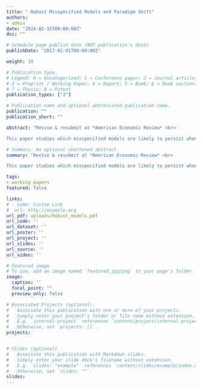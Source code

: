 ```yaml
---
title: " Robust Misspecified Models and Paradigm Shift"
authors:
- admin
date: "2024-02-15T00:00:00Z"
doi: ""

# Schedule page publish date (NOT publication's date).
publishDate: "2017-01-01T00:00:00Z"

weight: 10 

# Publication type.
# Legend: 0 = Uncategorized; 1 = Conference paper; 2 = Journal article;
# 3 = Preprint / Working Paper; 4 = Report; 5 = Book; 6 = Book section;
# 7 = Thesis; 8 = Patent
publication_types: ["2"]

# Publication name and optional abbreviated publication name.
publication: ""
publication_short: ""

abstract: "Revise & resubmit at *American Economic Review* <br>  

This paper studies which misspecified models are likely to persist when decision-makers compare them with competing models. The main result provides a characterization of such models based on two features that are straightforward to derive from the primitives: the model's asymptotic accuracy in predicting the equilibrium pattern of observed outcomes and the tightness of the prior around such equilibria. Misspecified models can be robust, persisting against a wide range of competing models---including the correct model---despite individuals observing an infinite amount of data. Moreover, simple misspecified models equipped with entrenched priors can be more robust than complex correctly specified models."

# Summary. An optional shortened abstract.
summary: "Revise & resubmit at *American Economic Review* <br>  

This paper studies which misspecified models are likely to persist when decision-makers compare them with competing models. The main result provides a characterization of such models based on two features that are straightforward to derive from the primitives: the model's asymptotic accuracy in predicting the equilibrium pattern of observed outcomes and the tightness of the prior around such equilibria. Misspecified models can be robust, persisting against a wide range of competing models---including the correct model---despite individuals observing an infinite amount of data. Moreover, simple misspecified models equipped with entrenched priors can be more robust than complex correctly specified models."

tags:
- working papers
featured: false

links:
# - name: Custom Link
#  url: http://example.org
url_pdf: uploads/Robust_models.pdf
url_code: ''
url_dataset: ''
url_poster: ''
url_project: ''
url_slides: ''
url_source: ''
url_video: ''

# Featured image
# To use, add an image named `featured.jpg/png` to your page's folder. 
image:
  caption: ''
  focal_point: ""
  preview_only: false

# Associated Projects (optional).
#   Associate this publication with one or more of your projects.
#   Simply enter your project's folder or file name without extension.
#   E.g. `internal-project` references `content/project/internal-project/index.md`.
#   Otherwise, set `projects: []`.
projects:


# Slides (optional).
#   Associate this publication with Markdown slides.
#   Simply enter your slide deck's filename without extension.
#   E.g. `slides: "example"` references `content/slides/example/index.md`.
#   Otherwise, set `slides: ""`.
slides: 
---
```

